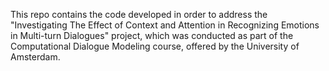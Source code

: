 This repo contains the code developed in order to address the "Investigating The Effect of Context and Attention in Recognizing Emotions in Multi-turn Dialogues" project, which was conducted as part of the Computational Dialogue Modeling course, offered by the University of Amsterdam.
